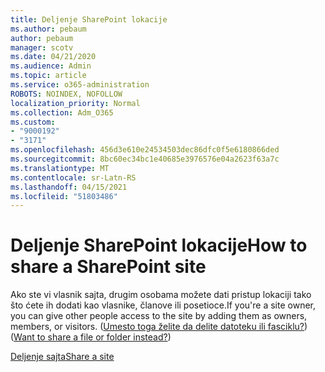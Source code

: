```yaml
---
title: Deljenje SharePoint lokacije
ms.author: pebaum
author: pebaum
manager: scotv
ms.date: 04/21/2020
ms.audience: Admin
ms.topic: article
ms.service: o365-administration
ROBOTS: NOINDEX, NOFOLLOW
localization_priority: Normal
ms.collection: Adm_O365
ms.custom:
- "9000192"
- "3171"
ms.openlocfilehash: 456d3e610e24534503dec86dfc0f5e6180866ded
ms.sourcegitcommit: 8bc60ec34bc1e40685e3976576e04a2623f63a7c
ms.translationtype: MT
ms.contentlocale: sr-Latn-RS
ms.lasthandoff: 04/15/2021
ms.locfileid: "51803486"
---
```

# <a name="how-to-share-a-sharepoint-site"></a><span data-ttu-id="7daf2-102">Deljenje SharePoint lokacije</span><span class="sxs-lookup"><span data-stu-id="7daf2-102">How to share a SharePoint site</span></span>

<span data-ttu-id="7daf2-103">Ako ste vi vlasnik sajta, drugim osobama možete dati pristup lokaciji tako što ćete ih dodati kao vlasnike, članove ili posetioce.</span><span class="sxs-lookup"><span data-stu-id="7daf2-103">If you're a site owner, you can give other people access to the site by adding them as owners, members, or visitors.</span></span> <span data-ttu-id="7daf2-104">([Umesto toga želite da delite datoteku ili fasciklu?](https://support.office.com/article/share-sharepoint-files-or-folders-1fe37332-0f9a-4719-970e-d2578da4941c))</span><span class="sxs-lookup"><span data-stu-id="7daf2-104">([Want to share a file or folder instead?](https://support.office.com/article/share-sharepoint-files-or-folders-1fe37332-0f9a-4719-970e-d2578da4941c))</span></span>

[<span data-ttu-id="7daf2-105">Deljenje sajta</span><span class="sxs-lookup"><span data-stu-id="7daf2-105">Share a site</span></span>](https://support.office.com/article/share-a-site-958771a8-d041-4eb8-b51c-afea2eae3658)